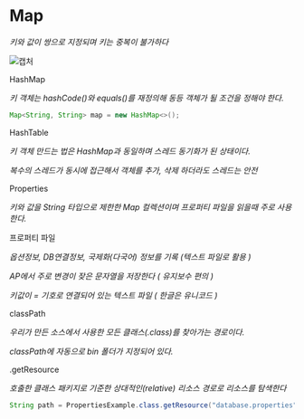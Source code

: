 
# Map

*키와 값이 쌍으로 지정되며 키는 중복이 불가하다*

![캡처](https://user-images.githubusercontent.com/88135939/180714466-bfbcc1cc-ae09-435a-a195-bd7fb677a6ce.JPG)


HashMap

*키 객체는 hashCode()와 equals()를 재정의해 동등 객체가 될 조건을 정해야 한다.*
  
  
```java
Map<String, String> map = new HashMap<>();
```

HashTable

*키 객체 만드는 법은 HashMap과 동일하며 스레드 동기화가 된 상태이다.*

*복수의 스레드가 동시에 접근해서 객체를 추가, 삭제 하더라도 스레드는 안전*

Properties

*키와 값을 String 타입으로 제한한 Map 컬렉션이며 프로퍼티 파일을 읽을때 주로 사용한다.*

프로퍼티 파일

*옵션정보, DB연결정보, 국제화(다국어) 정보를 기록 (텍스트 파일로 활용 )*

*AP에서 주로 변경이 잦은 문자열을 저장한다 ( 유지보수 편의 )*

*키값이 = 기호로 연결되어 있는 텍스트 파일 ( 한글은 유니코드 )*

classPath

*우리가 만든 소스에서 사용한 모든 클래스(.class)를 찾아가는 경로이다.*

*classPath에 자동으로 bin 폴더가 지정되어 있다.*

.getResource

*호출한 클래스 패키지로 기준한 상대적인(relative) 리소스 경로로 리소스를 탐색한다*

```java
String path = PropertiesExample.class.getResource("database.properties").getPath();
```
